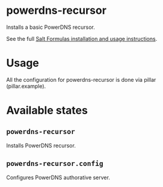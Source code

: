 powerdns-recursor
========

Installs a basic PowerDNS recursor.

See the full [Salt Formulas installation and usage instructions](http://docs.saltstack.com/en/latest/topics/development/conventions/formulas.html).

Usage
=====

All the configuration for powerdns-recursor is done via pillar (pillar.example).

Available states
================

`powerdns-recursor`
----------

Installs PowerDNS recursor.

`powerdns-recursor.config`
-----------------

Configures PowerDNS authorative server.
